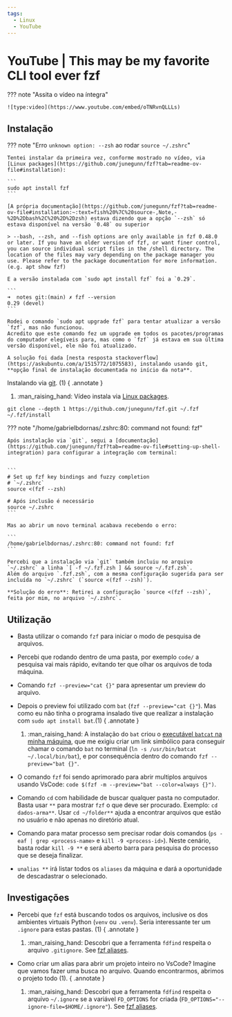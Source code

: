 ```yaml
---
tags:
  - Linux
  - YouTube
---
```


# YouTube | This may be my favorite CLI tool ever fzf

??? note "Assita o vídeo na íntegra"

    ![type:video](https://www.youtube.com/embed/oTNRvnQLLLs)

## Instalação

??? note "Erro `unknown option: --zsh` ao rodar `source ~/.zshrc`"

    Tentei instalar da primeira vez, conforme mostrado no vídeo, via [Linux packages](https://github.com/junegunn/fzf?tab=readme-ov-file#installation):

    ```
    sudo apt install fzf
    ```

    [A própria documentação](https://github.com/junegunn/fzf?tab=readme-ov-file#installation:~:text=fish%20%7C%20source-,Note,-%2D%2Dbash%2C%20%2D%2Dzsh) estava dizendo que a opção `--zsh` só estava disponível na versão `0.48` ou superior

    > --bash, --zsh, and --fish options are only available in fzf 0.48.0 or later. If you have an older version of fzf, or want finer control, you can source individual script files in the /shell directory. The location of the files may vary depending on the package manager you use. Please refer to the package documentation for more information. (e.g. apt show fzf)

    E a versão instalada com `sudo apt install fzf` foi a `0.29`.

    ```
    ➜  notes git:(main) ✗ fzf --version
    0.29 (devel)
    ```

    Rodei o comando `sudo apt upgrade fzf` para tentar atualizar a versão `fzf`, mas não funcionou.
    Acredito que este comando fez um upgrade em todos os pacotes/programas do computador elegíveis para, mas como o `fzf` já estava em sua última versão disponível, ele não foi atualizado.

    A solução foi dada [nesta resposta stackoverflow](https://askubuntu.com/a/1515772/1075583), instalando usando git, **opção final de instalação documentada no início da nota**.

Instalando via [git](https://github.com/junegunn/fzf?tab=readme-ov-file#using-git). (1)
{ .annotate }

1. :man_raising_hand: Vídeo instala via [Linux packages](https://github.com/junegunn/fzf?tab=readme-ov-file#installation).

```
git clone --depth 1 https://github.com/junegunn/fzf.git ~/.fzf
~/.fzf/install
```

??? note "/home/gabrielbdornas/.zshrc:80: command not found: fzf"

    Após instalação via `git`, segui a [documentação](https://github.com/junegunn/fzf?tab=readme-ov-file#setting-up-shell-integration) para configurar a integração com terminal:


    ```
    # Set up fzf key bindings and fuzzy completion
    # `~/.zshrc`
    source <(fzf --zsh)

    # Após inclusão é necessário
    source ~/.zshrc
    ```

    Mas ao abrir um novo terminal acabava recebendo o erro:

    ```
    /home/gabrielbdornas/.zshrc:80: command not found: fzf
    ```

    Percebi que a instalação via `git` também incluiu no arquivo `~/.zshrc` a linha `[ -f ~/.fzf.zsh ] && source ~/.fzf.zsh`.
    Além do arquivo `.fzf.zsh`, com a mesma configuração sugerida para ser incluída no `~/.zshrc` (`source <(fzf --zsh)`).

    **Solução do erro**: Retirei a configuração `source <(fzf --zsh)`, feita por mim, no arquivo `~/.zshrc`.

## Utilização

- Basta utilizar o comando `fzf` para iniciar o modo de pesquisa de arquivos.
- Percebi que rodando dentro de uma pasta, por exemplo `code/` a pesquisa vai mais rápido, evitando ter que olhar os arquivos de toda máquina.
- Comando `fzf --preview="cat {}"` para apresentar um preview do arquivo.
- Depois o preview foi utilizado com `bat` (`fzf --preview="cat {}"`).
Mas como eu não tinha o programa insalado tive que realizar a instalação com `sudo apt install bat`.(1)
{ .annotate }

    1. :man_raising_hand: A instalação do `bat` criou o [executável `batcat` na minha máquina](https://github.com/sharkdp/bat/issues/1420#issuecomment-737058971), que me exigiu criar um link simbólico para conseguir chamar o comando `bat` no terminal (`ln -s /usr/bin/batcat ~/.local/bin/bat`), e por consequência dentro do comando `fzf --preview="bat {}"`.

- O comando `fzf` foi sendo aprimorado para abrir multiplos arquivos usando VsCode: `code $(fzf -m --preview="bat --color=always {}")`.
- Comando `cd` com habilidade de buscar qualquer pasta no computador. Basta usar `**` para mostrar `fzf` o que deve ser procurado.
Exemplo: `cd dados-arma**`.
Usar `cd ~/folder**` ajuda a encontrar arquivos que estão no usuário e não apenas no diretório atual.
- Comando para matar processo sem precisar rodar dois comandos (`ps -eaf | grep <process-name>` e `kill -9 <process-id>`).
Neste cenário, basta rodar `kill -9 **` e será aberto barra para pesquisa do processo que se deseja finalizar.
- `unalias **` irá listar todos os `aliases` da máquina e dará a oportunidade de descadastrar o selecionado.

## Investigações

- Percebi que `fzf` está buscando todos os arquivos, inclusive os dos ambientes virtuais Python (`venv` ou `.venv`).
Seria interessante ter um `.ignore` para estas pastas. (1)
{ .annotate }

    1. :man_raising_hand: Descobri que a ferramenta `fdfind` respeita o arquivo `.gitignore`. See [fzf aliases](./20250322_fzf_aliases.md).

- Como criar um alias para abrir um projeto inteiro no VsCode?
Imagine que vamos fazer uma busca no arquivo.
Quando encontrarmos, abrimos o projeto todo (1).
{ .annotate }

    1. :man_raising_hand: Descobri que a ferramenta `fdfind` respeita o arquivo `~/.ignore` se a variável `FD_OPTIONS` for criada (`FD_OPTIONS="--ignore-file=$HOME/.ignore"`). See [fzf aliases](./20250322_fzf_aliases.md).
